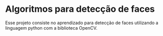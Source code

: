 # Algoritmos para detecção de faces

Esse projeto consiste no aprendizado para detecção de faces utilizando a linguagem python com a biblioteca OpenCV.
